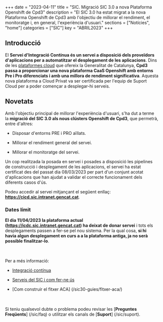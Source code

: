 +++
date        = "2023-04-11"
title       = "SIC. Migració SIC 3.0 a nova Plataforma Openshift de Cpd3"
description = "El SIC 3.0 ha estat migrat a la nova Plataforma Openshift de Cpd3 amb l'objectiu de millorar el rendiment, el monitoratge i, en general, l'experiència d'usuari."
sections    = ["Notícies", "home"]
categories  = ["SIC"]
key         = "ABRIL2023"
+++

## Introducció

El **Servei d'Integració Contínua és un servei a disposició dels proveïdors d'aplicacions per a automatitzar el desplegament
de les aplicacions**. Dins de les [plataformes cloud](/cloud/plataformes-cloud/) que ofereix la Generalitat de Catalunya,
**Cpd3 passa a proporcionar una nova plataforma CaaS Openshift amb entorns Pre i Pro diferenciats i amb una millora
de rendiment significativa**. Aquesta nova plataforma a Cloud Privat va ser certificada per l'equip de Suport
Cloud per a poder començar a desplegar-hi serveis.

## Novetats

Amb l'objectiu principal de millorar l'experiència d'usuari, s'ha dut a terme la **migració del SIC 3.0 als nous clústers
Openshift de Cpd3**, que permetrà, entre d'altres:

- Disposar d'entorns PRE i PRO aïllats.

- Millorar el rendiment general del servei.

- Millorar el monitoratge del servei.

Un cop realitzada la posada en servei i posades a disposició les pipelines de construcció i desplegament de les
aplicacions, el servei ha estat certificat des del passat dia 08/03/2023 per part d'un conjunt acotat d'aplicacions
que han ajudat a validar el correcte funcionament dels diferents casos d'ús.

Podeu accedir al servei mitjançant el següent enllaç: **https://cicd.sic.intranet.gencat.cat**.

### Dates límit

**El dia 11/04/2023 la plataforma actual (https://icdc.sic.intranet.gencat.cat) ha deixat de donar servei** i
tots els desplegaments passen a fer-se pel nou sistema. Per la qual cosa, **si hi havia algun desplegament en curs a
a la plataforma antiga, ja no serà possible finalitzar-lo**.

<br/><br/>
Per a més informació:

- [Integració contínua](/sic30-serveis/ci/)

- [Serveis del SIC i com fer-ne ús](/sic30-guies/eines_sic/)

- [Com construir el fitxer ACA] (/sic30-guies/fitxer-aca/)

<br/><br/>
Si teniu qualsevol dubte o problema podeu revisar les [**Preguntes Freqüents**] (/sic/faq) o utilitzar els canals de [**Suport**] (/sic/suport).